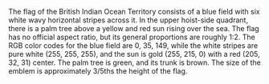 The flag of the British Indian Ocean Territory consists of a blue field with six white wavy horizontal stripes across it. In the upper hoist-side quadrant, there is a palm tree above a yellow and red sun rising over the sea. The flag has no official aspect ratio, but its general proportions are roughly 1:2. The RGB color codes for the blue field are 0, 35, 149, while the white stripes are pure white (255, 255, 255), and the sun is gold (255, 215, 0) with a red (205, 32, 31) center. The palm tree is green, and its trunk is brown. The size of the emblem is approximately 3/5ths the height of the flag.